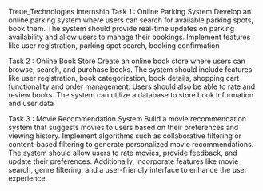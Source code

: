 Treue_Technologies Internship
Task 1 : Online Parking System
Develop an online parking system where users can search for available parking spots, book them. The system should provide real-time updates on parking availability and allow users to manage their bookings. Implement features like user registration, parking spot search, booking confirmation

Task 2 : Online Book Store
Create an online book store where users can browse, search, and purchase books. The system should include features like user registration, book categorization, book details, shopping cart functionality and order management. Users should also be able to rate and review books. The system can utilize a database to store book information and user data

Task 3 : Movie Recommendation System
Build a movie recommendation system that suggests movies to users based on their preferences and viewing history. Implement algorithms such as collaborative filtering or content-based filtering to generate personalized movie recommendations. The system should allow users to rate movies, provide feedback, and update their preferences. Additionally, incorporate features like movie search, genre filtering, and a user-friendly interface to enhance the user experience.
